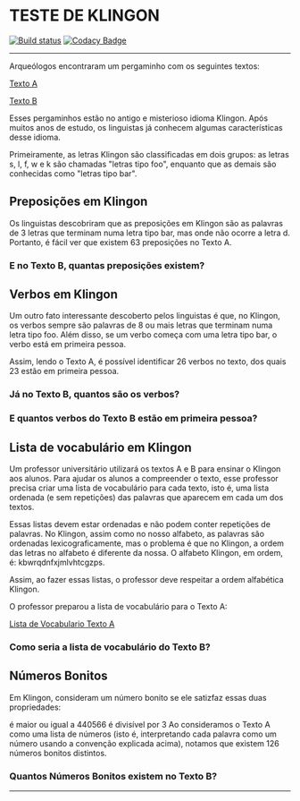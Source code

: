 # TESTE DE KLINGON
[![Build status](https://ci.appveyor.com/api/projects/status/9h0u0aijrxodt2km?svg=true)](https://ci.appveyor.com/project/asaouda/klingon-teste-csharp)
[![Codacy Badge](https://app.codacy.com/project/badge/Grade/69e041ab7cb849b59b7ae291276048b0)](https://www.codacy.com/manual/asaouda/Klingon_Teste_CSharp?utm_source=github.com&amp;utm_medium=referral&amp;utm_content=asaouda/Klingon_Teste_CSharp&amp;utm_campaign=Badge_Grade)

-------------------------------

Arqueólogos encontraram um pergaminho com os seguintes textos:

[Texto A](/TextoA.txt)

[Texto B](/TextoB.txt)


Esses pergaminhos estão no antigo e misterioso idioma Klingon. Após muitos anos de estudo, os linguistas já conhecem algumas características desse idioma.

Primeiramente, as letras Klingon são classificadas em dois grupos: as letras s, l, f, w e k são chamadas "letras tipo foo", enquanto que as demais são conhecidas como "letras tipo bar".

## Preposições em Klingon

Os linguistas descobriram que as preposições em Klingon são as palavras de 3 letras que terminam numa letra tipo bar, mas onde não ocorre a letra d. Portanto, é fácil ver que existem 63 preposições no Texto A.

### E no Texto B, quantas preposições existem?

## Verbos em Klingon
Um outro fato interessante descoberto pelos linguistas é que, no Klingon, os verbos sempre são palavras de 8 ou mais letras que terminam numa letra tipo foo. Além disso, se um verbo começa com uma letra tipo bar, o verbo está em primeira pessoa.

Assim, lendo o Texto A, é possível identificar 26 verbos no texto, dos quais 23 estão em primeira pessoa.

### Já no Texto B, quantos são os verbos?

### E quantos verbos do Texto B estão em primeira pessoa?

## Lista de vocabulário em Klingon
Um professor universitário utilizará os textos A e B para ensinar o Klingon aos alunos. Para ajudar os alunos a compreender o texto, esse professor precisa criar uma lista de vocabulário para cada texto, isto é, uma lista ordenada (e sem repetições) das palavras que aparecem em cada um dos textos.

Essas listas devem estar ordenadas e não podem conter repetições de palavras. No Klingon, assim como no nosso alfabeto, as palavras são ordenadas lexicograficamente, mas o problema é que no Klingon, a ordem das letras no alfabeto é diferente da nossa. O alfabeto Klingon, em ordem, é: 
kbwrqdnfxjmlvhtcgzps. 

Assim, ao fazer essas listas, o professor deve respeitar a ordem alfabética Klingon.

O professor preparou a lista de vocabulário para o Texto A:

[Lista de Vocabulario Texto A](/TextoAOrdenado.txt)

### Como seria a lista de vocabulário do Texto B?

## Números Bonitos
Em Klingon, consideram um número bonito se ele satizfaz essas duas propriedades:

é maior ou igual a 440566
é divisível por 3
Ao consideramos o Texto A como uma lista de números (isto é, interpretando cada palavra como um número usando a convenção explicada acima), notamos que existem 126 números bonitos distintos.

### Quantos Números Bonitos existem no Texto B?

-------------------------------
